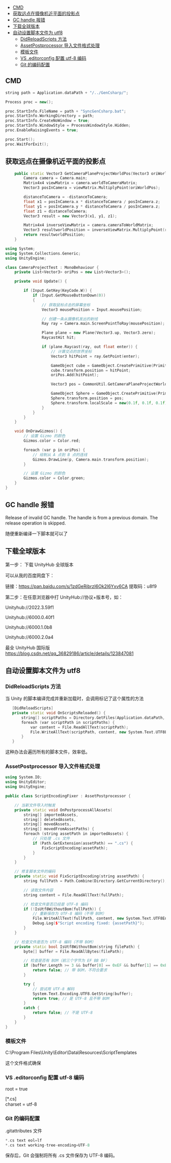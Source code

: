 - [CMD](#cmd)
- [获取远点在摄像机近平面的投影点](#获取远点在摄像机近平面的投影点)
- [GC handle 报错](#gc-handle-报错)
- [下载全球版本](#下载全球版本)
- [自动设置脚本文件为 utf8](#自动设置脚本文件为-utf8)
  - [DidReloadScripts 方法](#didreloadscripts-方法)
  - [AssetPostprocessor 导入文件格式处理](#assetpostprocessor-导入文件格式处理)
  - [模板文件](#模板文件)
  - [VS .editorconfig 配置 utf-8 编码](#vs-editorconfig-配置-utf-8-编码)
  - [Git 的编码配置](#git-的编码配置)

## CMD

```Cpp
string path = Application.dataPath + "/../GenCsharp/";

Process proc = new();

proc.StartInfo.FileName = path + "SyncGenCsharp.bat";
proc.StartInfo.WorkingDirectory = path;
proc.StartInfo.CreateNoWindow = true;
proc.StartInfo.WindowStyle = ProcessWindowStyle.Hidden;
proc.EnableRaisingEvents = true;

proc.Start();
proc.WaitForExit();
```

## 获取远点在摄像机近平面的投影点

```Cpp
    public static Vector3 GetCameraPlaneProjectWorldPos(Vector3 oriWorldPos, float distanceToCamera) {
        Camera camera = Camera.main;
        Matrix4x4 viewMatrix = camera.worldToCameraMatrix;
        Vector3 posInCamera = viewMatrix.MultiplyPoint(oriWorldPos);

        distanceToCamera = -distanceToCamera;
        float x1 = posInCamera.x * distanceToCamera / posInCamera.z;
        float y1 = posInCamera.y * distanceToCamera / posInCamera.z;
        float z1 = distanceToCamera;
        Vector3 result = new Vector3(x1, y1, z1);

        Matrix4x4 inverseViewMatrix = camera.cameraToWorldMatrix;
        Vector3 resultworldPosition = inverseViewMatrix.MultiplyPoint(result);
        return resultworldPosition;
    }
```

```Cpp
using System;
using System.Collections.Generic;
using UnityEngine;

class CameraProjectTest : MonoBehaviour {
    private List<Vector3> oriPos = new List<Vector3>();

    private void Update() {

        if (Input.GetKey(KeyCode.W)) {
            if (Input.GetMouseButtonDown(0))
            {
                // 获取鼠标点击的屏幕坐标  
                Vector3 mousePosition = Input.mousePosition;

                // 创建一条从摄像机发出的射线  
                Ray ray = Camera.main.ScreenPointToRay(mousePosition);

                Plane plane = new Plane(Vector3.up, Vector3.zero);
                RaycastHit hit;

                if (plane.Raycast(ray, out float enter)) {
                    // 计算交点的世界坐标  
                    Vector3 hitPoint = ray.GetPoint(enter);

                    GameObject cube = GameObject.CreatePrimitive(PrimitiveType.Cube);
                    cube.transform.position = hitPoint;
                    oriPos.Add(hitPoint);

                    Vector3 pos = CommonUtil.GetCameraPlaneProjectWorldPos(hitPoint, 2);

                    GameObject Sphere = GameObject.CreatePrimitive(PrimitiveType.Sphere);
                    Sphere.transform.position = pos;
                    Sphere.transform.localScale = new(0.1f, 0.1f, 0.1f);
                }
            }
        }
    }

    void OnDrawGizmos() {
        // 设置 Gizmo 的颜色  
        Gizmos.color = Color.red;

        foreach (var p in oriPos) {
            // 绘制从 A 点到 B 点的连线  
            Gizmos.DrawLine(p, Camera.main.transform.position);
        }

        // 设置 Gizmo 的颜色  
        Gizmos.color = Color.green;
    }
}
```

## GC handle 报错

Release of invalid GC handle. The handle is from a previous domain. The release operation is skipped.

随便重新编译一下脚本就可以了

## 下载全球版本

第一步： 下载 UnityHub 全球版本

可以从我的百度网盘下：

链接：https://pan.baidu.com/s/1zdGeRibrzI6Ok2I6Yxv6CA 提取码：u8f9 

第二步：在任意浏览器中打 UnityHub://协议+版本号，如：

Unityhub://2022.3.59f1

Unityhub://6000.0.40f1

Unityhub://6000.1.0b8

Unityhub://6000.2.0a4

最全 UnityHub 国际版
https://blog.csdn.net/qq_36829186/article/details/123847081

## 自动设置脚本文件为 utf8

### DidReloadScripts 方法

 当 Unity 的脚本编译完成并重新加载时，会调用标记了这个属性的方法

 ```Cpp
    [DidReloadScripts]
    private static void OnScriptsReloaded() {
        string[] scriptPaths = Directory.GetFiles(Application.dataPath, "*.cs", SearchOption.AllDirectories);
        foreach (var scriptPath in scriptPaths) {
            var content = File.ReadAllText(scriptPath);
            File.WriteAllText(scriptPath, content, new System.Text.UTF8Encoding(false));
        }
    }
 ```

 这种办法会遍历所有的脚本文件，效率低。

### AssetPostprocessor 导入文件格式处理

```Cpp
using System.IO;
using UnityEditor;
using UnityEngine;

public class ScriptEncodingFixer : AssetPostprocessor {

    // 当新文件导入时触发  
    private static void OnPostprocessAllAssets(
        string[] importedAssets,
        string[] deletedAssets,
        string[] movedAssets,
        string[] movedFromAssetPaths) {
        foreach (string assetPath in importedAssets) {
            // 只处理 .cs 文件  
            if (Path.GetExtension(assetPath) == ".cs") {
                FixScriptEncoding(assetPath);
            }
        }
    }

    // 修复脚本文件的编码  
    private static void FixScriptEncoding(string assetPath) {
        string fullPath = Path.Combine(Directory.GetCurrentDirectory(), assetPath);

        // 读取文件内容  
        string content = File.ReadAllText(fullPath);

        // 检查文件是否已经是 UTF-8 编码  
        if (!IsUtf8WithoutBom(fullPath)) {
            // 重新保存为 UTF-8 编码（不带 BOM）  
            File.WriteAllText(fullPath, content, new System.Text.UTF8Encoding(false));
            Debug.Log($"Script encoding fixed: {assetPath}");
        }
    }

    // 检查文件是否为 UTF-8 编码（不带 BOM）  
    private static bool IsUtf8WithoutBom(string filePath) {
        byte[] buffer = File.ReadAllBytes(filePath);

        // 检查是否有 BOM（前三个字节为 EF BB BF）  
        if (buffer.Length >= 3 && buffer[0] == 0xEF && buffer[1] == 0xBB && buffer[2] == 0xBF) {
            return false; // 带 BOM，不符合要求  
        }

        try {
            // 尝试用 UTF-8 解码  
            System.Text.Encoding.UTF8.GetString(buffer);
            return true; // 是 UTF-8 且不带 BOM  
        }
        catch {
            return false; // 不是 UTF-8  
        }
    }
}
```

### 模板文件

C:\Program Files\Unity\Editor\Data\Resources\ScriptTemplates

这个文件格式确保

### VS .editorconfig 配置 utf-8 编码  

root = true  

[*.cs]  
charset = utf-8  

### Git 的编码配置

.gitattributes 文件

```Cpp
*.cs text eol=lf  
*.cs text working-tree-encoding=UTF-8  
```

保存后，Git 会强制将所有 .cs 文件保存为 UTF-8 编码。
